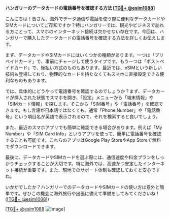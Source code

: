 **ハンガリーのデータカードの電話番号を確認する方法 [[TG💪+ @esim1088](https://t.me/s/esim1088)]**

こんにちは！皆さん、海外でデータ通信や電話を使う際に便利なデータカードやSIMカードについてご存知ですか？特にハンガリーでは、観光やビジネスで訪れる方にとって、スマホのインターネット接続は欠かせない存在です。今回は、ハンガリーで購入したデータカードの電話番号を確認する方法を詳しくお伝えします。

まず、データカードやSIMカードにはいくつかの種類があります。一つは「プリペイドカード」で、事前にチャージして使うタイプです。もう一つは「ポストペイドカード」で、後払い方式のものもあります。最近では、eSIMという新しい技術も登場しており、物理的なカードを持たなくてもスマホに直接設定できる便利なものもあります。

では、具体的にどうやって電話番号を確認するのでしょうか？まず、データカードが挿入された状態でスマホを開き、「設定」メニューから「端末情報」や「SIMカード情報」を探します。そこから「SIM番号」や「電話番号」を確認できます。もし言語が日本語ではなくても、通常「Phone Number」や「電話番号」という項目名が英語で表示されるので、それを検索すると良いでしょう。

また、最近のスマホアプリでも簡単に確認できる場合があります。例えば「My Number」や「SIM Card Info」というアプリを使って、簡単に電話番号を確認することも可能です。これらのアプリはGoogle Play StoreやApp Storeで無料でダウンロードできます。

最後に、データカードやSIMカードを選ぶ際には、通信速度や料金プランをしっかりチェックすることが大切です。特に海外では、高速かつ安定したインターネット接続が重要です。また、現地でのサポート体制も確認しておくと安心ですね。

いかがでしたか？ハンガリーでのデータカードやSIMカードの使い方は意外と簡単です。ぜひこの機会に海外旅行や出張に備えて準備をしてみてくださいね！([[TG💪+ @esim1088](https://t.me/s/esim1088)])

[[TG💪+ @esim1088](https://t.me/s/esim1088) ![Image](https://i.postimg.cc/Y0z9fWf4/image.png)]